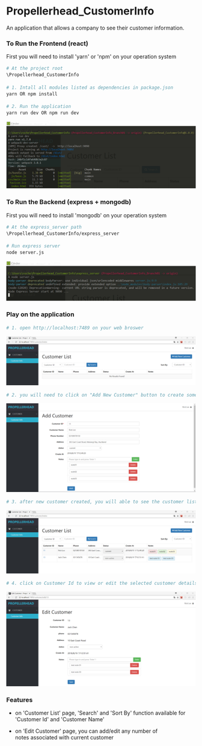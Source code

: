 # Propellerhead_CustomerInfo
An application that allows a company to see their customer information. 

### To Run the Frontend (react)

First you will need to install 'yarn' or 'npm' on your operation system

``` sh
# At the project root
\Propellerhead_CustomerInfo

# 1. Intall all modules listed as dependencies in package.json
yarn OR npm install

# 2. Run the application
yarn run dev OR npm run dev
```
![react-step00](https://github.com/rkmd77/Propellerhead_CustomerInfo/blob/master/step00.png)

### To Run the Backend (express + mongodb)

First you will need to install 'mongodb' on your operation system

``` sh
# At the express_server path
\Propellerhead_CustomerInfo/express_server

# Run express server
node server.js
```
![react-step01](https://github.com/rkmd77/Propellerhead_CustomerInfo/blob/master/step01.png)

### Play on the application

``` sh
# 1. open http://localhost:7489 on your web broswer
```
![react-step1](https://github.com/rkmd77/Propellerhead_CustomerInfo/blob/master/step1.png)
``` sh
# 2. you will need to click on "Add New Customer" button to create some customer
```
![react-step2](https://github.com/rkmd77/Propellerhead_CustomerInfo/blob/master/step2.png)
``` sh
# 3. after new customer created, you will able to see the customer list
```
![react-step3](https://github.com/rkmd77/Propellerhead_CustomerInfo/blob/master/step3.png)
``` sh
# 4. click on Customer Id to view or edit the selected customer details
```
![react-step4](https://github.com/rkmd77/Propellerhead_CustomerInfo/blob/master/step4.png)


### Features

* on 'Customer List' page, 'Search' and 'Sort By' function available for 'Customer Id' and 'Customer Name'

* on 'Edit Customer' page, you can add/edit any number of  notes associated with current customer
